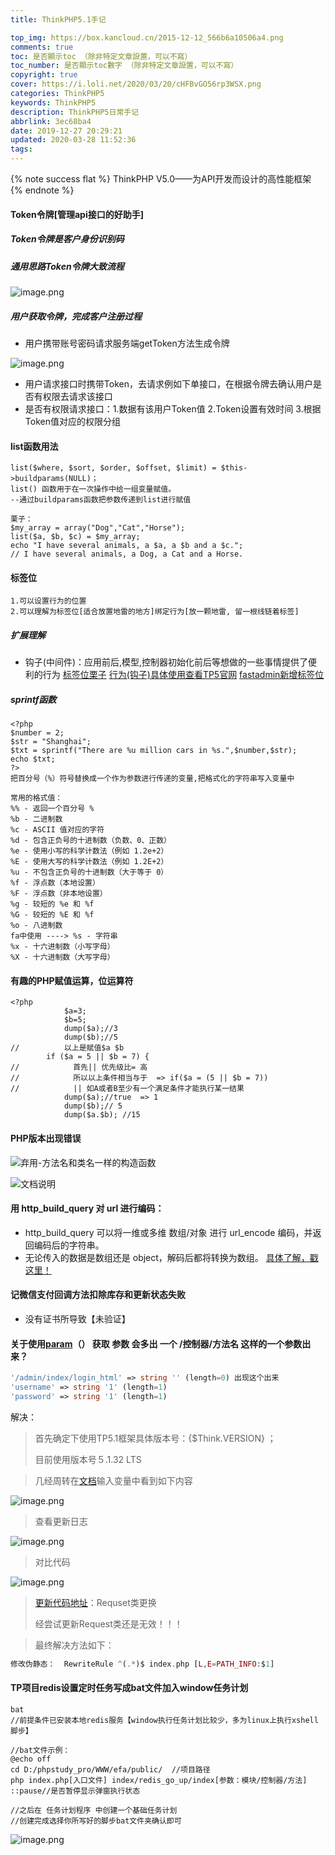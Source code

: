 ```yaml
---
title: ThinkPHP5.1手记

top_img: https://box.kancloud.cn/2015-12-12_566b6a10506a4.png
comments: true
toc: 是否顯示toc （除非特定文章設置，可以不寫）
toc_number: 是否顯示toc數字 （除非特定文章設置，可以不寫）
copyright: true
cover: https://i.loli.net/2020/03/20/cHFBvGO56rp3WSX.png
categories: ThinkPHP5
keywords: ThinkPHP5
description: ThinkPHP5日常手记
abbrlink: 3ec68ba4
date: 2019-12-27 20:29:21
updated: 2020-03-28 11:52:36
tags:
---
```


<blockquote class="blockquote-center"></blockquote>
{% note success flat %}
ThinkPHP V5.0——为API开发而设计的高性能框架
{% endnote %}

#### Token令牌[管理api接口的好助手]
##### Token令牌是客户身份识别码
##### 通用思路Token令牌大致流程
![image.png](https://i.loli.net/2020/03/22/xOkMwqHtgAFR5pd.png)

##### 用户获取令牌，完成客户注册过程
-  用户携带账号密码请求服务端getToken方法生成令牌 

![image.png](https://i.loli.net/2020/03/22/F4iVcjyK3GTCAI6.png)
- 用户请求接口时携带Token，去请求例如下单接口，在根据令牌去确认用户是否有权限去请求该接口
- 是否有权限请求接口：1.数据有该用户Token值 2.Token设置有效时间 3.根据Token值对应的权限分组

#### list函数用法
```
list($where, $sort, $order, $offset, $limit) = $this->buildparams(NULL)；
list() 函数用于在一次操作中给一组变量赋值。
--通过buildparams函数把参数传递到list进行赋值

栗子：
$my_array = array("Dog","Cat","Horse");
list($a, $b, $c) = $my_array;
echo "I have several animals, a $a, a $b and a $c.";
// I have several animals, a Dog, a Cat and a Horse.
```
<!--more-->
#### 标签位
```
1.可以设置行为的位置
2.可以理解为标签位[适合放置地雷的地方]绑定行为[放一颗地雷, 留一根线链着标签]
```
##### 扩展理解
- 钩子(中间件)：应用前后,模型,控制器初始化前后等想做的一些事情提供了便利的行为
[标签位栗子](https://blog.csdn.net/lovemyself196221/article/details/78183699)
[行为(钩子)具体使用查看TP5官网](https://www.kancloud.cn/manual/thinkphp5/118130)
[fastadmin新增标签位](http://doc.fastadmin.net/docs/addons.html#%E7%9B%AE%E5%BD%95%E4%BB%8B%E7%BB%8D-2)

##### sprintf函数 
```
<?php
$number = 2;
$str = "Shanghai";
$txt = sprintf("There are %u million cars in %s.",$number,$str);
echo $txt;
?>
把百分号（%）符号替换成一个作为参数进行传递的变量,把格式化的字符串写入变量中

常用的格式值：
%% - 返回一个百分号 %
%b - 二进制数
%c - ASCII 值对应的字符
%d - 包含正负号的十进制数（负数、0、正数）
%e - 使用小写的科学计数法（例如 1.2e+2）
%E - 使用大写的科学计数法（例如 1.2E+2）
%u - 不包含正负号的十进制数（大于等于 0）
%f - 浮点数（本地设置）
%F - 浮点数（非本地设置）
%g - 较短的 %e 和 %f
%G - 较短的 %E 和 %f
%o - 八进制数
fa中使用 ----> %s - 字符串
%x - 十六进制数（小写字母）
%X - 十六进制数（大写字母）
```
#### 有趣的PHP赋值运算，位运算符
```
<?php
            $a=3;
            $b=5;
            dump($a);//3
            dump($b);//5
//          以上是赋值$a $b
        if ($a = 5 || $b = 7) {
//            首先|| 优先级比= 高
//            所以以上条件相当与于  => if($a = (5 || $b = 7))
//            || 如A或者B至少有一个满足条件才能执行某一结果
            dump($a);//true  => 1
            dump($b);// 5
            dump($a.$b); //15
```
#### PHP版本出现错误
![弃用-方法名和类名一样的构造函数](https://phpcoder-1259614901.cos.ap-guangzhou.myqcloud.com/phpcoder/fastadmin/3098875-b4bd5a143605e8f6.png)

![文档说明](https://phpcoder-1259614901.cos.ap-guangzhou.myqcloud.com/phpcoder/fastadmin/3098875-4c52a07f6ec7e856.png)

#### 用 http_build_query 对 url 进行编码：
- http_build_query 可以将一维或多维 数组/对象 进行 url_encode 编码，并返回编码后的字符串。
- 无论传入的数据是数组还是 object，解码后都将转换为数组。
[具体了解，戳这里！](https://www.jianshu.com/p/5e9239e44eb8)

#### 记微信支付回调方法扣除库存和更新状态失败
- 没有证书所导致【未验证】
#### 关于使用[param](https://www.kancloud.cn/manual/thinkphp5_1/353987)（） 获取 参数 会多出 一个 /控制器/方法名 这样的一个参数出来？

```php
'/admin/index/login_html' => string '' (length=0) 出现这个出来
'username' => string '1' (length=1)
'password' => string '1' (length=1)
```

解决：

> 首先确定下使用TP5.1框架具体版本号：{$Think.VERSION} ；
>
> 目前使用版本号５.1.32 LTS

> 几经周转在[文档](https://www.kancloud.cn/manual/thinkphp5_1/353987)输入变量中看到如下内容

![image.png](https://i.loli.net/2020/03/26/vWBKh9kdqfrTDiR.png)

>  查看更新日志

![image.png](https://i.loli.net/2020/03/26/DiIjmznpfb1GJku.png)

> 对比代码

![image.png](https://i.loli.net/2020/03/26/6lXTnaHiA3vtxK4.png)

> [更新代码地址](https://gitee.com/liu21st/framework/blob/5.1/library/think/Request.php#)：Requset类更换
>
> 经尝试更新Request类还是无效！！！

> 最终解决方法如下：

```php
修改伪静态：  RewriteRule ^(.*)$ index.php [L,E=PATH_INFO:$1]
```
#### TP项目redis设置定时任务写成bat文件加入window任务计划

```
bat
//前提条件已安装本地redis服务【window执行任务计划比较少，多为linux上执行xshell脚步】

//bat文件示例：
@echo off
cd D:/phpstudy_pro/WWW/efa/public/  //项目路径
php index.php[入口文件] index/redis_go_up/index[参数：模块/控制器/方法]
::pause//是否暂停显示弹窗执行状态

//之后在 任务计划程序 中创建一个基础任务计划
//创建完成选择你所写好的脚步bat文件夹确认即可
```

![image.png](https://i.loli.net/2020/03/19/tLPRHFWQuO1DGon.png)


